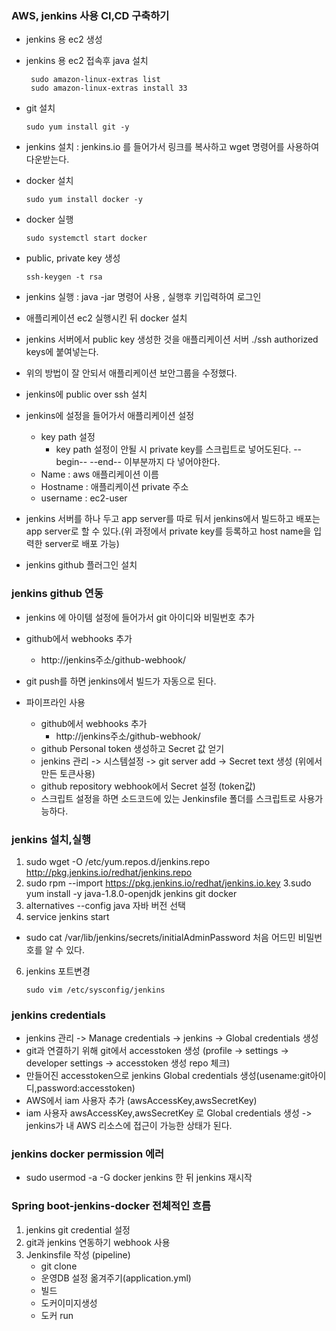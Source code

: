 ### AWS, jenkins 사용 CI,CD 구축하기
- jenkins 용 ec2 생성
- jenkins 용 ec2 접속후 java 설치
    ```
     sudo amazon-linux-extras list
     sudo amazon-linux-extras install 33
    ```
- git 설치
    ```
    sudo yum install git -y
    ```
- jenkins 설치 : jenkins.io 를 들어가서 링크를 복사하고 wget 명령어를 사용하여 다운받는다.
- docker 설치
    ```
    sudo yum install docker -y
    ```
- docker 실행
    ```
    sudo systemctl start docker
    ```
- public, private key 생성
    ```
    ssh-keygen -t rsa
    ```
- jenkins 실행 : java -jar 명령어 사용 , 실행후 키입력하여 로그인

- 애플리케이션 ec2 실행시킨 뒤 docker 설치
- jenkins 서버에서 public key 생성한 것을 애플리케이션 서버 ./ssh authorized keys에 붙여넣는다.
- 위의 방법이 잘 안되서 애플리케이션 보안그룹을 수정했다.
- jenkins에 public over ssh 설치
- jenkins에 설정을 들어가서 애플리케이션 설정
    - key path 설정
        - key path 설정이 안될 시 private key를 스크립트로 넣어도된다. --begin-- --end-- 이부분까지 다 넣어야한다.
    - Name : aws 애플리케이션 이름
    - Hostname : 애플리케이션 private 주소
    - username : ec2-user
- jenkins 서버를 하나 두고 app server를 따로 둬서 jenkins에서 빌드하고 배포는 app server로 할 수 있다.(위 과정에서 private key를 등록하고 host name을 입력한 server로 배포 가능)

- jenkins github 플러그인 설치

### jenkins github 연동
- jenkins 에 아이템 설정에 들어가서 git 아이디와 비밀번호 추가
- github에서 webhooks 추가
    - http://jenkins주소/github-webhook/
- git push를 하면 jenkins에서 빌드가 자동으로 된다.

- 파이프라인 사용
    - github에서 webhooks 추가
        - http://jenkins주소/github-webhook/
    - github Personal token 생성하고 Secret 값 얻기
    - jenkins 관리 -> 시스템설정 -> git server add -> Secret text 생성 (위에서 만든 토큰사용)
    - github repository webhook에서 Secret 설정 (token값)
    - 스크립트 설정을 하면 소드코드에 있는 Jenkinsfile 폴더를 스크립트로 사용가능하다.


### jenkins 설치,실행
1. sudo wget -O /etc/yum.repos.d/jenkins.repo http://pkg.jenkins.io/redhat/jenkins.repo
2. sudo rpm --import https://pkg.jenkins.io/redhat/jenkins.io.key
3.sudo yum install -y java-1.8.0-openjdk jenkins git docker
4. alternatives --config java 자바 버전 선택
5. service jenkins start
- sudo cat /var/lib/jenkins/secrets/initialAdminPassword 처음 어드민 비밀번호를 알 수 있다.
6. jenkins 포트변경
    ```
    sudo vim /etc/sysconfig/jenkins 
    ```

### jenkins credentials
- jenkins 관리 -> Manage credentials -> jenkins -> Global credentials 생성
- git과 연결하기 위해 git에서 accesstoken 생성 (profile -> settings -> developer settings -> accesstoken 생성 repo 체크)
- 만들어진 accesstoken으로 jenkins Global credentials 생성(usename:git아이디,password:accesstoken)
- AWS에서 iam 사용자 추가 (awsAccessKey,awsSecretKey) 
- iam 사용자 awsAccessKey,awsSecretKey 로 Global credentials 생성 -> jenkins가 내 AWS 리소스에 접근이 가능한 상태가 된다. 

### jenkins docker permission 에러
- sudo usermod -a -G docker jenkins 한 뒤 jenkins 재시작


### Spring boot-jenkins-docker 전체적인 흐름
1. jenkins git credential 설정
1. git과 jenkins 연동하기 webhook 사용
2. Jenkinsfile 작성 (pipeline)
    - git clone 
    - 운영DB 설정 옮겨주기(application.yml)
    - 빌드
    - 도커이미지생성
    - 도커 run



